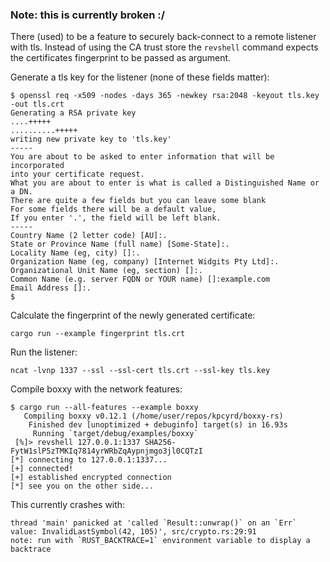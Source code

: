 ### Note: this is currently broken :/

There (used) to be a feature to securely back-connect to a remote listener with
tls. Instead of using the CA trust store the `revshell` command expects the
certificates fingerprint to be passed as argument.

Generate a tls key for the listener (none of these fields matter):

```
$ openssl req -x509 -nodes -days 365 -newkey rsa:2048 -keyout tls.key -out tls.crt
Generating a RSA private key
....+++++
..........+++++
writing new private key to 'tls.key'
-----
You are about to be asked to enter information that will be incorporated
into your certificate request.
What you are about to enter is what is called a Distinguished Name or a DN.
There are quite a few fields but you can leave some blank
For some fields there will be a default value,
If you enter '.', the field will be left blank.
-----
Country Name (2 letter code) [AU]:.
State or Province Name (full name) [Some-State]:.
Locality Name (eg, city) []:.
Organization Name (eg, company) [Internet Widgits Pty Ltd]:.
Organizational Unit Name (eg, section) []:.
Common Name (e.g. server FQDN or YOUR name) []:example.com
Email Address []:.
$
```

Calculate the fingerprint of the newly generated certificate:

```
cargo run --example fingerprint tls.crt
```

Run the listener:

```
ncat -lvnp 1337 --ssl --ssl-cert tls.crt --ssl-key tls.key
```

Compile boxxy with the network features:

```
$ cargo run --all-features --example boxxy
   Compiling boxxy v0.12.1 (/home/user/repos/kpcyrd/boxxy-rs)
    Finished dev [unoptimized + debuginfo] target(s) in 16.93s
     Running `target/debug/examples/boxxy`
 [%]> revshell 127.0.0.1:1337 SHA256-FytW1slP5zTMKIq7814yrWRbZqAypnjmgo3jl0CQTzI
[*] connecting to 127.0.0.1:1337...
[+] connected!
[+] established encrypted connection
[*] see you on the other side...
```

This currently crashes with:

```
thread 'main' panicked at 'called `Result::unwrap()` on an `Err` value: InvalidLastSymbol(42, 105)', src/crypto.rs:29:91
note: run with `RUST_BACKTRACE=1` environment variable to display a backtrace
```
